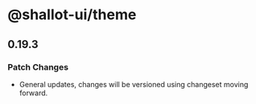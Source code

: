 # @shallot-ui/theme

## 0.19.3

### Patch Changes

- General updates, changes will be versioned using changeset moving forward.
